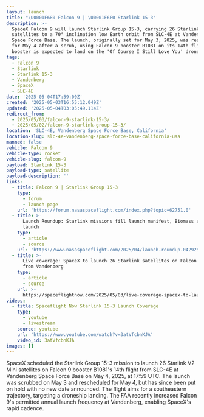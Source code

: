 ```yaml
---
layout: launch
title: "\U0001F680 Falcon 9 | \U0001F6F0 Starlink 15-3"
description: >-
  SpaceX Falcon 9 will launch Starlink Group 15-3, carrying 26 Starlink V2 Mini
  satellites to a 70° inclination low Earth orbit from SLC-4E at Vandenberg
  Space Force Base. The launch, originally set for May 3, 2025, was rescheduled
  for May 4 after a scrub, using Falcon 9 booster B1081 on its 14th flight. The
  booster is expected to land on the 'Of Course I Still Love You' droneship.
tags:
  - Falcon 9
  - Starlink
  - Starlink 15-3
  - Vandenberg
  - SpaceX
  - SLC-4E
date: '2025-05-04T17:59:00Z'
created: '2025-05-03T16:55:12.049Z'
updated: '2025-05-04T03:05:49.114Z'
redirect_from:
  - 2025/05/03/falcon-9-starlink-15-3/
  - 2025/05/02/falcon-9-starlink-group-15-3/
location: 'SLC-4E, Vandenberg Space Force Base, California'
location-slug: slc-4e-vandenberg-space-force-base-california-usa
manned: false
vehicle: Falcon 9
vehicle-type: rocket
vehicle-slug: falcon-9
payload: Starlink 15-3
payload-type: satellite
payload-description: ''
links:
  - title: Falcon 9 | Starlink Group 15-3
    type:
      - forum
      - launch page
    url: 'https://forum.nasaspaceflight.com/index.php?topic=62751.0'
  - title: >-
      Launch Roundup: Starlink missions fill launch manifest, Biomass and Alpha
      launch
    type:
      - article
      - source
    url: 'https://www.nasaspaceflight.com/2025/04/launch-roundup-042925/'
  - title: >-
      Live coverage: SpaceX to launch 26 Starlink satellites on Falcon 9 rocket
      from Vandenberg
    type:
      - article
      - source
    url: >-
      https://spaceflightnow.com/2025/05/03/live-coverage-spacex-to-launch-26-starlink-satellites-on-falcon-9-rocket-from-vandenberg/
videos:
  - title: Spaceflight Now Starlink 15-3 Launch Coverage
    type:
      - youtube
      - livestream
    source: youtube
    url: 'https://www.youtube.com/watch?v=3atVfcbnKJA'
    video_id: 3atVfcbnKJA
images: []
---
```

SpaceX scheduled the Starlink Group 15-3 mission to launch 26 Starlink V2 Mini satellites on Falcon 9 booster B1081's 14th flight from SLC-4E at Vandenberg Space Force Base on May 4, 2025, at 17:59 UTC. The launch was scrubbed on May 3 and rescheduled for May 4, but has since been put on hold with no new date announced. The flight aims for a southeastern trajectory, targeting a droneship landing. The FAA recently increased Falcon 9's permitted annual launch frequency at Vandenberg, enabling SpaceX's rapid cadence.

